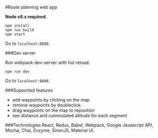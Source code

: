 #Route planning web app

**Node v6.x required.**

```shell
npm install
npm run build
npm start
```
Go to ```localhost:8080```.


###Dev server

Run webpack-dev-server with hot reload:
```shell
npm run dev
```

Go to ```localhost:8090```.

###Supported features
* add waypoints by clicking on the map
* remove waypoints by doubleclick
* drag waypoints on the map to reposition
* see distance and cummulated altitude for each segment

###Technologies
React, Redux, Babel, Webpack, Google Javascript API, Mocha, Chai, Enzyme, SinonJS, Material UI.
